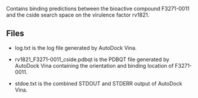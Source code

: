 Contains binding predictions between the bioactive compound F3271-0011 and the cside search space on the virulence factor rv1821.

## Files

- log.txt is the log file generated by AutoDock Vina.

- rv1821_F3271-0011_cside.pdbqt is the PDBQT file generated by AutoDock Vina containing the orientation and binding location of F3271-0011.

- stdoe.txt is the combined STDOUT and STDERR output of AutoDock Vina.

